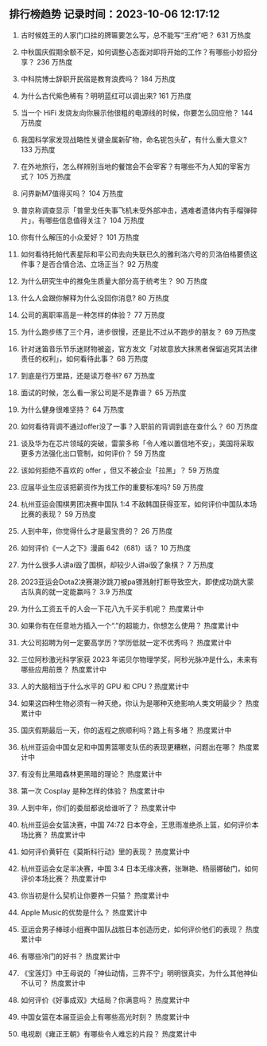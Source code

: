 
## 排行榜趋势 记录时间：2023-10-06 12:17:12
  
  1. 古时候姓王的人家门口挂的牌匾要怎么写，总不能写“王府”吧？ 631 万热度
    
  2. 中秋国庆假期余额不足，如何调整心态面对即将开始的工作？有哪些小妙招分享？ 236 万热度
    
  3. 中科院博士辞职开民宿是教育浪费吗？ 184 万热度
    
  4. 为什么古代紫色稀有？明明蓝红可以调出来? 161 万热度
    
  5. 当一个 HiFi 发烧友向你展示他很粗的电源线的时候，你要怎么回应他？ 144 万热度
    
  6. 我国科学家发现战略性关键金属新矿物，命名铌包头矿，有什么重大意义? 133 万热度
    
  7. 在外地旅行，怎么样辨别当地的餐馆会不会宰客？有哪些不为人知的宰客方式？ 105 万热度
    
  8. 问界新M7值得买吗？ 104 万热度
    
  9. 普京称调查显示「普里戈任失事飞机未受外部冲击，遇难者遗体内有手榴弹碎片」，有哪些信息值得关注？ 104 万热度
    
  10. 你有什么解压的小众爱好？ 101 万热度
    
  11. 如何看待托帕代表星际和平公司去向失联已久的雅利洛六号的贝洛伯格要债这件事？是否合情合法、立场正当？ 92 万热度
    
  12. 为什么研究生中的推免生质量大部分高于统考生？ 90 万热度
    
  13. 什么人会跟你解释为什么没回你消息? 80 万热度
    
  14. 公司的离职率高是一种怎样的体验？ 77 万热度
    
  15. 为什么跑步练了三个月，进步很慢，还是比不过从不跑步的朋友？ 69 万热度
    
  16. 针对迷笛音乐节乐迷财物被盗，官方发文「对故意放大抹黑者保留追究其法律责任的权利」，如何看待此事？ 68 万热度
    
  17. 到底是行万里路，还是读万卷书? 67 万热度
    
  18. 面试的时候，怎么看一家公司是不是靠谱？ 65 万热度
    
  19. 为什么健身很难坚持？ 64 万热度
    
  20. 如何看待背调不通过offer没了一事？入职前的背调到底在查什么？ 60 万热度
    
  21. 谈及华为在芯片领域的突破，雷蒙多称「令人难以置信地不安」，美国将采取更多方法强化出口管制，如何评价？ 59 万热度
    
  22. 该如何拒绝不喜欢的 offer ，但又不被企业「拉黑」？ 59 万热度
    
  23. 应届毕业生应该把薪资作为找工作的重要标准吗? 59 万热度
    
  24. 杭州亚运会围棋男团决赛中国队 1:4 不敌韩国获得亚军，如何评价中国队本场比赛的表现？ 59 万热度
    
  25. 人到中年，你觉得什么才是最宝贵的？ 26 万热度
    
  26. 如何评价《一人之下》漫画 642（681）话？ 10 万热度
    
  27. 为什么很多人讲ai毁了围棋，却较少人讲ai毁了象棋？ 7 万热度
    
  28. 2023亚运会Dota2决赛潮汐跳刀被pa镖溅射打断导致空大，即使成功跳大蒙古队真的就一定能赢吗？ 3.9 万热度
    
  29. 为什么工资五千的人会一下花八九千买手机呢？ 热度累计中
    
  30. 如果你有在任意地方插入一个“.”的超能力，你想怎么使用？ 热度累计中
    
  31. 大公司招聘为何一定要高学历？学历低就一定不优秀吗？ 热度累计中
    
  32. 三位阿秒激光科学家获 2023 年诺贝尔物理学奖，阿秒光脉冲是什么，未来有哪些应用前景？ 热度累计中
    
  33. 人的大脑相当于什么水平的 GPU 和 CPU ? 热度累计中
    
  34. 如果这四种生物必须有一种灭绝，你认为是哪种灭绝影响人类文明最少？ 热度累计中
    
  35. 国庆假期最后一天，你的返程之旅顺利吗？路上有多堵？ 热度累计中
    
  36. 杭州亚运会中国女足和中国男篮哪支队伍的表现更糟糕，问题出在哪？ 热度累计中
    
  37. 有没有比黑暗森林更黑暗的理论？ 热度累计中
    
  38. 第一次 Cosplay 是种怎样的体验？ 热度累计中
    
  39. 人到中年，你们的委屈都说给谁听了？ 热度累计中
    
  40. 杭州亚运会女篮决赛，中国 74:72 日本夺金，王思雨准绝杀上篮，如何评价本场比赛？ 热度累计中
    
  41. 如何评价黄轩在《莫斯科行动》里的表现？ 热度累计中
    
  42. 杭州亚运会女足半决赛，中国 3:4 日本无缘决赛，张琳艳、杨丽娜破门，如何评价本场比赛？ 热度累计中
    
  43. 你当初是什么契机让你要养一只猫？ 热度累计中
    
  44. Apple Music的优势是什么？ 热度累计中
    
  45. 亚运会男子棒球小组赛中国队战胜日本创造历史，如何评价他们的表现？ 热度累计中
    
  46. 有哪些冷门的好书？ 热度累计中
    
  47. 《宝莲灯》中王母说的「神仙动情，三界不宁」明明很真实，为什么其他神仙不认可？ 热度累计中
    
  48. 如何评价《好事成双》大结局？你满意吗？ 热度累计中
    
  49. 中国女篮在本届亚运会上有哪些高光时刻？ 热度累计中
    
  50. 电视剧《雍正王朝》有哪些令人难忘的片段？ 热度累计中
    